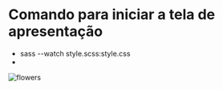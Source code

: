 # Comando para iniciar a tela de apresentação
- sass --watch style.scss:style.css
- 
![flowers](https://github.com/EuKaique/flowers/assets/34290569/f4c8b55f-3320-494d-88e2-a174bfd17189)
